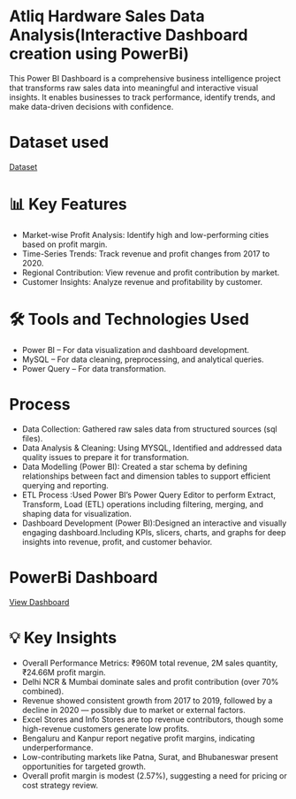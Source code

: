 # Atliq Hardware Sales Data Analysis(Interactive Dashboard creation using PowerBi)
This Power BI Dashboard is a comprehensive business intelligence project that transforms raw sales data into meaningful and interactive visual insights. It enables businesses to track performance, identify trends, and make data-driven decisions with confidence.

# Dataset used
<a href="https://github.com/0221csds146/Sales_Insights_Dashboard/blob/main/db_dump_version_2.sql">Dataset</a>

# 📊 Key Features
- Market-wise Profit Analysis: Identify high and low-performing cities based on profit margin.
-	Time-Series Trends: Track revenue and profit changes from 2017 to 2020.
-	Regional Contribution: View revenue and profit contribution by market.
-	Customer Insights: Analyze revenue and profitability by customer.

# 🛠️ Tools and Technologies Used
-	Power BI – For data visualization and dashboard development.
-	MySQL – For data cleaning, preprocessing, and analytical queries.
-	Power Query – For data transformation.

# Process
-	Data Collection: Gathered raw sales data from structured sources (sql files).
-	Data Analysis & Cleaning: Using MYSQL, Identified and addressed data quality issues to prepare it for transformation.
-	Data Modelling (Power BI): Created a star schema by defining relationships between fact and dimension tables to support efficient querying and reporting.
-	ETL Process :Used Power BI’s Power Query Editor to perform Extract, Transform, Load (ETL) operations including filtering, merging, and shaping data for visualization.
-	Dashboard Development (Power BI):Designed an interactive and visually engaging dashboard.Including KPIs, slicers, charts, and graphs for deep insights into revenue, profit, and customer behavior.

# PowerBi Dashboard
<a href="https://github.com/0221csds146/Sales_Insights_Dashboard/blob/main/Project1.pbix">View Dashboard</a>

# 💡 Key Insights
-	Overall Performance Metrics: ₹960M total revenue, 2M sales quantity, ₹24.66M profit margin.
-	Delhi NCR & Mumbai dominate sales and profit contribution (over 70% combined).
-	Revenue showed consistent growth from 2017 to 2019, followed by a decline in 2020 — possibly due to market or external factors.
-	Excel Stores and Info Stores are top revenue contributors, though some high-revenue customers generate low profits.
-	Bengaluru and Kanpur report negative profit margins, indicating underperformance.
-	Low-contributing markets like Patna, Surat, and Bhubaneswar present opportunities for targeted growth.
-	Overall profit margin is modest (2.57%), suggesting a need for pricing or cost strategy review.



